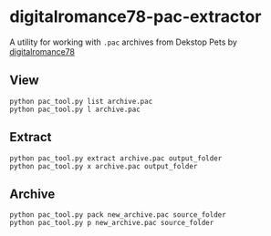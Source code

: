 # digitalromance78-pac-extractor

A utility for working with `.pac` archives from Dekstop Pets by [digitalromance78](https://digitalromance.wordpress.com/)

## View

```
python pac_tool.py list archive.pac
python pac_tool.py l archive.pac
```

## Extract

```
python pac_tool.py extract archive.pac output_folder
python pac_tool.py x archive.pac output_folder
```

## Archive

```
python pac_tool.py pack new_archive.pac source_folder
python pac_tool.py p new_archive.pac source_folder
```
